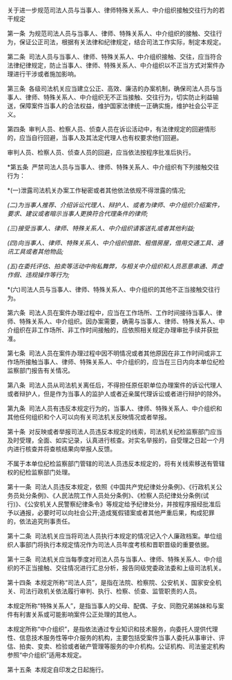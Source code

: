 
关于进一步规范司法人员与当事人、律师特殊关系人、中介组织接触交往行为的若干规定

第一条  为规范司法人员与当事人、律师、特殊关系人、中介组织的接触、交往行为，保证公正司法，根据有关法律和纪律规定，结合司法工作实际，制定本规定。

第二条  司法人员与当事人、律师、特殊关系人、中介组织接触、交往，应当符合法律纪律规定，防止当事人、律师、特殊关系人、中介组织以不正当方式对案件办理进行干涉或者施加影响。

第三条  各级司法机关应当建立公正、高效、廉洁的办案机制，确保司法人员与当事人、律师、特殊关系人、中介组织无不正当接触、交往行为，切实防止利益输送，保障案件当事人的合法权益，维护国家法律统一正确实施，维护社会公平正义。

第四条  审判人员、检察人员、侦查人员在诉讼活动中，有法律规定的回避情形的，应当自行回避，当事人及其法定代理人也有权要求他们回避。

审判人员、检察人员、侦查人员的回避，应当依法按程序批准后执行。

*第五条  严禁司法人员与当事人、律师、特殊关系人、中介组织有下列接触交往行为：

*(一)泄露司法机关办案工作秘密或者其他依法依规不得泄露的情况;

*(二)为当事人推荐、介绍诉讼代理人、辩护人、或者为律师、中介组织介绍案件，要求、建议或者暗示当事人更换符合代理条件的律师;*

*(三)接受当事人、律师、特殊关系人、中介组织请客送礼或者其他利益;*

*(四)向当事人、律师、特殊关系人、中介组织借款、租借房屋，借用交通工具、通讯工具或者其他物品;*

*(五)在委托评估、拍卖等活动中徇私舞弊，与相关中介组织和人员恶意串通、弄虚作假、违规操作等行为;*

*(六)司法人员与当事人、律师、特殊关系人、中介组织的其他不正当接触交往行为。

第六条  司法人员在案件办理过程中，应当在工作场所、工作时间接待当事人、律师、特殊关系人、中介组织。因办案需要，确需与当事人、律师、特殊关系人、中介组织在非工作场所、非工作时间接触的，应依照相关规定办理审批手续并获批准。

第七条  司法人员在案件办理过程中因不明情况或者其他原因在非工作时间或非工作场所接触当事人、律师、特殊关系人、中介组织的，应当在三日内向本单位纪检监察部门报告有关情况。

第八条  司法人员从司法机关离任后，不得担任原任职单位办理案件的诉讼代理人或者辩护人，但是作为当事人的监护人或者近亲属代理诉讼或者进行辩护的除外。

第九条  司法人员有违反本规定行为的，当事人、律师、特殊关系人、中介组织和其他任何组织和个人可以向有关司法机关反映情况或者举报。

第十条  对反映或者举报司法人员违反本规定的线索，司法机关纪检监察部门应当及时受理，全面、如实记录，认真进行核查。对实名举报的，自受理之日起一个月内进行核查并将查核结果向举报人反馈。

不属于本单位纪检监察部门管辖的司法人员违反本规定的，将有关线索移送有管辖权的纪检监察部门处理。

第十一条  司法人员违反本规定，依照《中国共产党纪律处分条例》、《行政机关公务员处分条例》、《人民法院工作人员处分条例》、《检察人员纪律处分条例(试行)》、《公安机关人民警察纪律条令》等规定给予纪律处分，并按程序报经批准后予以通报，必要时可以向社会公开;造成冤假错案或者其他严重后果，构成犯罪的，依法追究刑事责任。

第十二条  司法机关应当将司法人员执行本规定的情况记入个人廉政档案。单位组织人事部门将执行本规定情况作为司法人员年度考核和晋职晋级的重要依据。

第十三条  司法机关应当每季度对司法人员与当事人、律师、特殊关系人、中介组织的不正当接触、交往情况进行汇总分析，报告同级党委政法委和上级司法机关。

第十四条  本规定所称“司法人员”，是指在法院、检察院、公安机关、国家安全机关、司法行政机关依法履行审判、执行、检察、侦查、监管职责的人员。

本规定所称“特殊关系人”，是指当事人的父母、配偶、子女、同胞兄弟姊妹和与案件有利害关系或可能影响案件公正处理的其他人。

本规定所称“中介组织”，是指依法通过专业知识和技术服务，向委托人提供代理性、信息技术服务性等中介服务的机构，主要包括受案件当事人委托从事审计、评估、拍卖、变卖、检验或者破产管理等服务的中介机构。公证机构、司法鉴定机构参照“中介组织”适用本规定。

第十五条  本规定自印发之日起施行。
